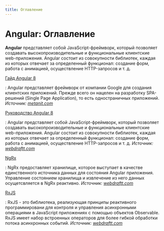```yaml
---
title: Оглавление
---
```


# Angular: Оглавление

**Angular** представляет собой JavaScript-фреймворк, который позволяет создавать высокопроизводительные и функциональные клиентские web-приложения. Angular состоит из совокупности библиотек, каждая из которых отвечает за определенный функционал: создание форм, работа с анимацией, осуществление HTTP-запросов и т. д.

[Гайд Angular 8](guide/intro/start.md)

: Angular представляет фреймворк от компании Google для создания клиентских приложений. Прежде всего он нацелен на разработку SPA-решений (Single Page Application), то есть одностраничных приложений. _Источник: [metanit.com](https://metanit.com/web/angular2/)_

[Руководство Angular 8](tutorial/setup-and-configuration.md)

: Angular представляет собой JavaScript-фреймворк, который позволяет создавать высокопроизводительные и функциональные клиентские web-приложения. Angular состоит из совокупности библиотек, каждая из которых отвечает за определенный функционал: создание форм, работа с анимацией, осуществление HTTP-запросов и т. д. _Источник: [webdraftt.com](https://webdraftt.com/tutorial)_

[NgRx](ngrx/about.md)

: NgRx предоставляет хранилище, которое выступает в качестве единственного источника данных для состояния Angular приложения. Управление состоянием хранилища и извлечение из него данных осущетсвляется в NgRx реактивно. _Источник: [webdraftt.com](https://webdraftt.com/tutorial/ngrx)_

[RxJS](rxjs/about.md)

: RxJS - это библиотека, реализующая принципы реактивного программировани для контроля и управления асинхронными операциями в JavaScript приложениях с помощью объектов Observable. RxJS имеет набор встроенных операторов для более гибкой обработки потока асинхронных событий. _Источник: [webdraftt.com](https://webdraftt.com/tutorial/rxjs)_
